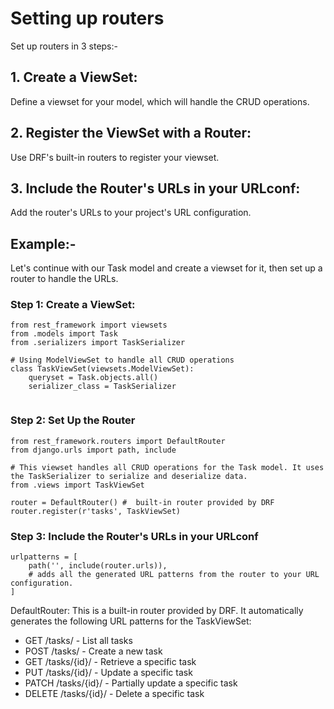 # Setting up routers
Set up routers in 3 steps:-
## 1. Create a ViewSet:
Define a viewset for your model, which will handle the CRUD operations.
## 2. Register the ViewSet with a Router: 
Use DRF's built-in routers to register your viewset.
## 3. Include the Router's URLs in your URLconf: 
Add the router's URLs to your project's URL configuration.

## Example:-
Let's continue with our Task model and create a viewset for it, then set up a router to handle the URLs.
### Step 1: Create a ViewSet:
```aiignore
from rest_framework import viewsets
from .models import Task
from .serializers import TaskSerializer

# Using ModelViewSet to handle all CRUD operations
class TaskViewSet(viewsets.ModelViewSet):
    queryset = Task.objects.all()
    serializer_class = TaskSerializer
    
```
### Step 2: Set Up the Router
```aiignore
from rest_framework.routers import DefaultRouter
from django.urls import path, include

# This viewset handles all CRUD operations for the Task model. It uses the TaskSerializer to serialize and deserialize data.
from .views import TaskViewSet

router = DefaultRouter() #  built-in router provided by DRF
router.register(r'tasks', TaskViewSet)

```
### Step 3: Include the Router's URLs in your URLconf
```
urlpatterns = [
    path('', include(router.urls)),
    # adds all the generated URL patterns from the router to your URL configuration.
]

```

DefaultRouter: This is a built-in router provided by DRF. It automatically generates the following URL patterns for the TaskViewSet:

* GET /tasks/ - List all tasks
* POST /tasks/ - Create a new task
* GET /tasks/{id}/ - Retrieve a specific task
* PUT /tasks/{id}/ - Update a specific task
* PATCH /tasks/{id}/ - Partially update a specific task
* DELETE /tasks/{id}/ - Delete a specific task